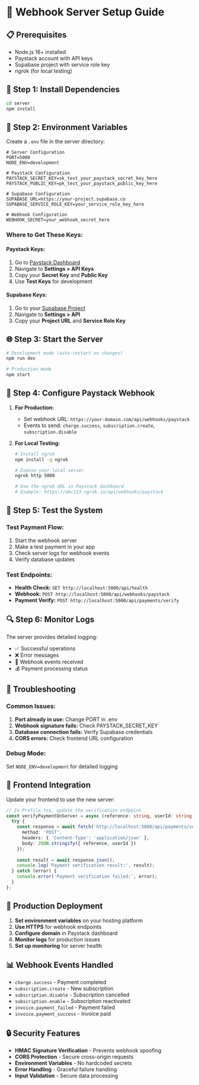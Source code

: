 # 🚀 Webhook Server Setup Guide

## 📋 Prerequisites
- Node.js 16+ installed
- Paystack account with API keys
- Supabase project with service role key
- ngrok (for local testing)

## 🔧 Step 1: Install Dependencies
```bash
cd server
npm install
```

## 🔑 Step 2: Environment Variables
Create a `.env` file in the server directory:

```env
# Server Configuration
PORT=5000
NODE_ENV=development

# Paystack Configuration
PAYSTACK_SECRET_KEY=sk_test_your_paystack_secret_key_here
PAYSTACK_PUBLIC_KEY=pk_test_your_paystack_public_key_here

# Supabase Configuration
SUPABASE_URL=https://your-project.supabase.co
SUPABASE_SERVICE_ROLE_KEY=your_service_role_key_here

# Webhook Configuration
WEBHOOK_SECRET=your_webhook_secret_here
```

### **Where to Get These Keys:**

#### **Paystack Keys:**
1. Go to [Paystack Dashboard](https://dashboard.paystack.com/)
2. Navigate to **Settings > API Keys**
3. Copy your **Secret Key** and **Public Key**
4. Use **Test Keys** for development

#### **Supabase Keys:**
1. Go to your [Supabase Project](https://supabase.com/dashboard)
2. Navigate to **Settings > API**
3. Copy your **Project URL** and **Service Role Key**

## 🌐 Step 3: Start the Server
```bash
# Development mode (auto-restart on changes)
npm run dev

# Production mode
npm start
```

## 📡 Step 4: Configure Paystack Webhook
1. **For Production:**
   - Set webhook URL: `https://your-domain.com/api/webhooks/paystack`
   - Events to send: `charge.success`, `subscription.create`, `subscription.disable`

2. **For Local Testing:**
   ```bash
   # Install ngrok
   npm install -g ngrok
   
   # Expose your local server
   ngrok http 5000
   
   # Use the ngrok URL in Paystack dashboard
   # Example: https://abc123.ngrok.io/api/webhooks/paystack
   ```

## 🧪 Step 5: Test the System

### **Test Payment Flow:**
1. Start the webhook server
2. Make a test payment in your app
3. Check server logs for webhook events
4. Verify database updates

### **Test Endpoints:**
- **Health Check:** `GET http://localhost:5000/api/health`
- **Webhook:** `POST http://localhost:5000/api/webhooks/paystack`
- **Payment Verify:** `POST http://localhost:5000/api/payments/verify`

## 🔍 Step 6: Monitor Logs
The server provides detailed logging:
- ✅ Successful operations
- ❌ Error messages
- 📨 Webhook events received
- 💰 Payment processing status

## 🚨 Troubleshooting

### **Common Issues:**
1. **Port already in use:** Change PORT in .env
2. **Webhook signature fails:** Check PAYSTACK_SECRET_KEY
3. **Database connection fails:** Verify Supabase credentials
4. **CORS errors:** Check frontend URL configuration

### **Debug Mode:**
Set `NODE_ENV=development` for detailed logging

## 📱 Frontend Integration

Update your frontend to use the new server:
```typescript
// In Profile.tsx, update the verification endpoint
const verifyPaymentOnServer = async (reference: string, userId: string) => {
  try {
    const response = await fetch('http://localhost:5000/api/payments/verify', {
      method: 'POST',
      headers: { 'Content-Type': 'application/json' },
      body: JSON.stringify({ reference, userId })
    });
    
    const result = await response.json();
    console.log('Payment verification result:', result);
  } catch (error) {
    console.error('Payment verification failed:', error);
  }
};
```

## 🚀 Production Deployment

1. **Set environment variables** on your hosting platform
2. **Use HTTPS** for webhook endpoints
3. **Configure domain** in Paystack dashboard
4. **Monitor logs** for production issues
5. **Set up monitoring** for server health

## 📊 Webhook Events Handled

- `charge.success` - Payment completed
- `subscription.create` - New subscription
- `subscription.disable` - Subscription cancelled
- `subscription.enable` - Subscription reactivated
- `invoice.payment_failed` - Payment failed
- `invoice.payment_success` - Invoice paid

## 🔒 Security Features

- **HMAC Signature Verification** - Prevents webhook spoofing
- **CORS Protection** - Secure cross-origin requests
- **Environment Variables** - No hardcoded secrets
- **Error Handling** - Graceful failure handling
- **Input Validation** - Secure data processing
